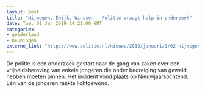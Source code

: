 ```yaml
---
layout: post
title: "Nijmegen, Ewijk, Winssen - Politie vraagt hulp in onderzoek"
date: Tue, 01 Jan 2019 14:21:00 GMT
categories: 
- gelderland 
- beuningen 
externe_link: "https://www.politie.nl/nieuws/2019/januari/1/02-nijmegen-ewijk-winssen-politie-vraagt-hulp-in-onderzoek.html"
---
```


De politie is een onderzoek gestart naar de gang van zaken over een vrijheidsberoving van enkele jongeren die onder bedreiging van geweld hebben moeten pinnen. Het incident vond plaats op Nieuwjaarsochtend. Eén van de jongeren raakte lichtgewond.
